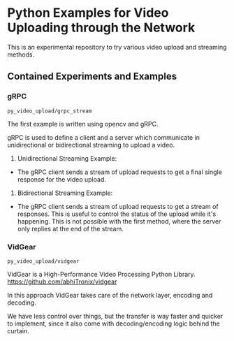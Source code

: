 # Python Examples for Video Uploading through the Network

This is an experimental repository to try various video upload and streaming methods.

## Contained Experiments and Examples

### gRPC
`py_video_upload/grpc_stream`

The first example is written using opencv and gRPC.

gRPC is used to define a client and a server which communicate in unidirectional or bidirectional streaming to upload a video.

1. Unidirectional Streaming Example:
  - The gRPC client sends a stream of upload requests to get a final single response for the video upload.
  
1. Bidirectional Streaming Example:
  - The gRPC client sends a stream of upload requests to get a stream of responses. This is useful to control the status of the upload while it's happening. This is not possible with the first method, where the server only replies at the end of the stream.


### VidGear
`py_video_upload/vidgear`

VidGear is a High-Performance Video Processing Python Library.
https://github.com/abhiTronix/vidgear

In this approach VidGear takes care of the network layer, encoding and decoding.

We have less control over things, but the transfer is way faster and quicker to implement, since it also come with decoding/encoding logic behind the curtain.
